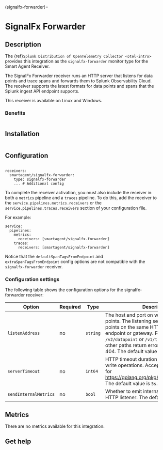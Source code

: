 (signalfx-forwarder)=

# SignalFx Forwarder
<meta name="Description" content="Use this Splunk Observability Cloud integration for the SignalFX forwarder receiver. See benefits, install, configuration, and metrics">

## Description

The {ref}`Splunk Distribution of OpenTelemetry Collector <otel-intro>` provides this integration as the `signalfx-forwarder` monitor type for the Smart Agent Receiver.

The SignalFx Forwarder receiver runs an HTTP server that listens for data points and trace spans and forwards them to Splunk Observability Cloud. The receiver supports the latest formats for data points and spans that the Splunk ingest API endpoint supports.

This receiver is available on Linux and Windows.

### Benefits

```{include} /_includes/benefits.md
```

## Installation

```{include} /_includes/collector-installation.md
```

## Configuration

```{include} /_includes/configuration.md
```

```
receivers:
  smartagent/signalfx-forwarder:
    type: signalfx-forwarder
    ... # Additional config
```

To complete the receiver activation, you must also include the receiver in both a `metrics` pipeline and a `traces` pipeline. To do this, add the receiver to the `service.pipelines.metrics.receivers` or the `service.pipelines.traces.receivers` section of your configuration file. 

For example:

```
service:
  pipelines:
    metrics:
      receivers: [smartagent/signalfx-forwarder]
    traces:
      receivers: [smartagent/signalfx-forwarder]
```

Notice that the `defaultSpanTagsFromEndpoint` and `extraSpanTagsFromEndpoint` config options are not compatible with the `signalfx-forwarder` receiver.

### Configuration settings

The following table shows the configuration options for the signalfx-forwarder receiver:

| Option | Required | Type | Description |
| --- | --- | --- | --- |
| `listenAddress` | no | `string` | The host and port on which to listen for data points. The listening server accepts data points on the same HTTP path as the ingest endpoint or gateway. For example, `/v2/datapoint` or `/v1/trace`. Requests to other paths return errors with HTTP code 404. The default value is `127.0.0.1:9080`. |
| `serverTimeout` | no | `int64` | HTTP timeout duration for both read and write operations. Accepts a duration string for https://golang.org/pkg/time/#ParseDuration. The default value is `5s`. |
| `sendInternalMetrics` | no | `bool` | Whether to emit internal metrics about the HTTP listener. The default value is `false`. |

## Metrics

There are no metrics available for this integration.

## Get help

```{include} /_includes/troubleshooting.md
```

